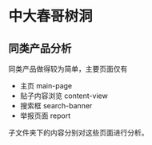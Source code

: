 # 中大春哥树洞
## 同类产品分析
同类产品做得较为简单，主要页面仅有
* 主页 main-page
* 贴子内容浏览 content-view
* 搜索框 search-banner
* 举报页面 report

子文件夹下的内容分别对这些页面进行分析。